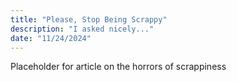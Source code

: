 ```yaml
---
title: "Please, Stop Being Scrappy"
description: "I asked nicely..."
date: "11/24/2024"
---
```


Placeholder for article on the horrors of scrappiness